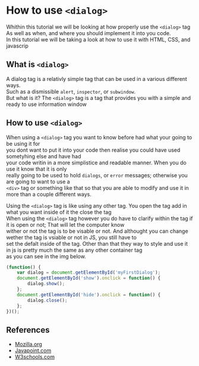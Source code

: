 # How to use ```<dialog>```

Whithin this tutorial we will be looking at how properly use the ```<dialog>``` tag <br>
As well as when, and where you should implement it into you code. <br>
In this tutorial we will be taking a look at how to use it with HTML, CSS, and javascrip <br>

## What is ```<dialog>``` 

A dialog tag is a relativly simple tag that can be used in a various different ways. <br>
Such as a dismissible ```alert```, ```inspector```, or ```subwindow```. <br>
But what is it? The ```<dialog>``` tag is a tag that provides you with a simple and ready to use information window <br>

## How to use ```<dialog>```

When using a ```<dialog>``` tag you want to know before had what your going to be using it for <br>
you dont want to put it into your code then realise you could have used sometyhing else and have had <br>
your code writin in a more simplistice and readable manner. When you do use it know that it is only <br>
really going to be used to hold ```dialogs```, or ```error``` messages; otherwise you are going to want to use a <br>
```<div>``` tag or something like that so that you are able to modify and use it in more than a couple different ways. <br>

Using the ```<dialog>``` tag is like using any other tag. You open the tag add in what you want inside of it the close the tag <br>
When using the ```<dialog>``` tag however you do have to clarify within the tag if it is open or not; That will let the computer know <br>
wither or not the tag is to be visable or not. And althought you can change wether the tag is vsiable or not in JS, you still have to <br>
set the defalt inside of the tag. Other than that they way to style and use it in js is pretty much the same as any other container tag <br>
as you can see in the img below.

```javascript
(function() {    
    var dialog = document.getElementById('myFirstDialog');    
    document.getElementById('show').onclick = function() {    
        dialog.show();    
    };    
    document.getElementById('hide').onclick = function() {    
        dialog.close();    
    };    
})();  
```

## References

* [Mozilla.org](https://developer.mozilla.org/en-US/docs/Web/HTML/Element/dialog)
* [Javapoint.com](https://www.javatpoint.com/html-dialog-tag#:~:text=HTML%20tag%20is%20used,new%20tag%20introduced%20in%20HTML5.)
* [W3schools.com](https://www.w3schools.com/tags/tag_dialog.asp)
